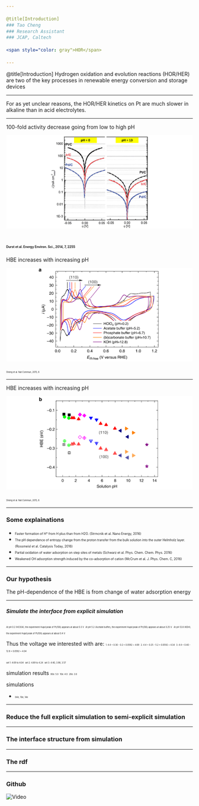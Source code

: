 ```yaml
---

@title[Introduction]
### Tao Cheng
### Research Assistant
### JCAP, Caltech

<span style="color: gray">HOR</span>

---
```


@title[Introduction]
Hydrogen oxidation and evolution reactions (HOR/HER) are two of the key processes in renewable energy conversion and storage devices

---
For as yet unclear reasons, the HOR/HER kinetics on Pt are much slower in alkaline than in acid electrolytes. 

---
100-fold activity decrease going from low to high pH

![](assets/f1.png)  

<span style="font-size: 0.4em">Durst et al. Energy Environ. Sci., 2014, 7, 2255</span>
---
HBE increases with increasing pH

![](assets/f3.png)  

<span style="font-size: 0.4em">Sheng et al.  Nat Commun, 2015, 6</span>

---
HBE increases with increasing pH

![](assets/f4.png)  

<span style="font-size: 0.4em">Sheng et al.  Nat Commun, 2015, 6</span>

---
### Some explainations
- <span style="font-size: 0.6em">Faster formation of H* from H plus than from H2O. (Strmcnik et al. Nano Energy, 2016) </span>
- <span style="font-size: 0.6em">The pH dependence of entropy change from the proton transfer from the bulk solution into the outer Helmholz layer. (Rossmeisl et al. Catalysis Today, 2016)</span>
- <span style="font-size: 0.6em">Partial oxidation of water adsorption on step sites of metals (Schwarz et al. Phys. Chem. Chem. Phys. 2016)</span>
- <span style="font-size: 0.6em">Weakened OH adsorption strength induced by the co-adsorption of cation (McCrum et al. J. Phys. Chem. C, 2016)</span>

---
### Our hypothesis
The pH-dependence of the HBE is from change of water adsorption energy

---
##### Simulate the interface from explicit simulation

<span style="font-size: 0.4em">At pH 0.2 (HClO4), the experiment Hupd peak of Pt(100) appears at about 0.3 V</span>
<span style="font-size: 0.4em">At pH 5.2 (Acetate buffer), the experiment Hupd peak of Pt(100) appears at about 0.25 V.</span>
<span style="font-size: 0.4em">At pH 12.8 (KOH), the experiment Hupd peak of Pt(100) appears at about 0.4 V</span>

Thus the voltage we interested with are:
<span style="font-size: 0.4em">1. 4.4 + 0.30 -  0.2 * 0.0592 = 4.69</span>
<span style="font-size: 0.4em">2. 4.4 + 0.25 -  5.2 * 0.0592 = 4.34</span>
<span style="font-size: 0.4em">3. 4.4 + 0.40 - 12.8 * 0.0592 = 4.04</span>

<span style="font-size: 0.4em">set 1: 4.69 to 4.04</span>
<span style="font-size: 0.4em">set 2: 4.89 to 4.24</span>
<span style="font-size: 0.4em">set 3: 4.40, 3.98, 3.57</span>

simulation results
<span style="font-size: 0.4em">00e: 5.0</span>
<span style="font-size: 0.4em">10e: 4.0</span>
<span style="font-size: 0.4em">20e: 3.0</span>

simulations
- <span style="font-size: 0.4em">04e, 10e, 14e</span>



---
### Reduce the full explicit simulation to semi-explicit simulation

---
### The interface structure from simulation

---
### The rdf 

---
### Github
![Video](https://www.youtube.com/embed/0fHY0tnDgkw)

